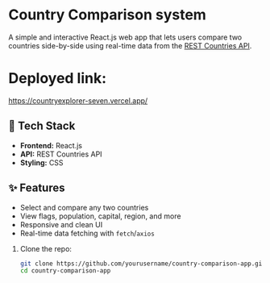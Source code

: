 #  Country Comparison system

A simple and interactive React.js web app that lets users compare two countries side-by-side using real-time data from the [REST Countries API](https://restcountries.com/).

# Deployed link:
https://countryexplorer-seven.vercel.app/
## 🔧 Tech Stack
- **Frontend:** React.js
- **API:** REST Countries API
- **Styling:** CSS 

## ✨ Features
- Select and compare any two countries
- View flags, population, capital, region, and more
- Responsive and clean UI
- Real-time data fetching with `fetch`/`axios`

1. Clone the repo:
   ```bash
   git clone https://github.com/yourusername/country-comparison-app.git
   cd country-comparison-app
